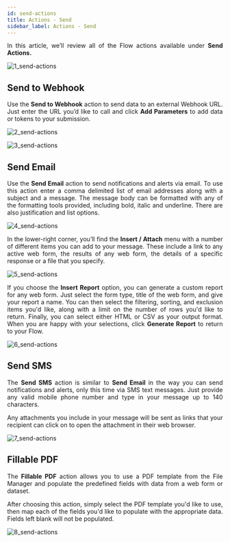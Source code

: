 ```yaml
---
id: send-actions
title: Actions - Send
sidebar_label: Actions - Send
---
```


<div style="text-align: justify">

In this article, we’ll review all of the Flow actions available under **Send Actions.** 

![1_send-actions](https://s3.amazonaws.com/cdn.qrvey.com/documentation_assets/ui-docs/automation/3.4.6.4_send-actions/1_send-actions.png#thumbnail-40)

## Send to Webhook
Use the **Send to Webhook** action to send data to an external Webhook URL. Just enter the URL you’d like to call and click **Add Parameters** to add data or tokens to your submission.  

![2_send-actions](https://s3.amazonaws.com/cdn.qrvey.com/documentation_assets/ui-docs/automation/3.4.6.4_send-actions/2_send-actions.png#thumbnail)

![3_send-actions](https://s3.amazonaws.com/cdn.qrvey.com/documentation_assets/ui-docs/automation/3.4.6.4_send-actions/3_send-actions.png#thumbnail-60)


## Send Email
Use the **Send Email** action to send notifications and alerts via email. To use this action enter a comma delimited list of email addresses along with a subject and a message. The message body can be formatted with any of the formatting tools provided, including bold, italic and underline. There are also justification and list options.

![4_send-actions](https://s3.amazonaws.com/cdn.qrvey.com/documentation_assets/ui-docs/automation/3.4.6.4_send-actions/4_send-actions.png#thumbnail)

In the lower-right corner, you’ll find the **Insert / Attach** menu with a number of different items you can add to your message. These include a link to any active web form, the results of any web form, the details of a specific response or a file that you specify.

![5_send-actions](https://s3.amazonaws.com/cdn.qrvey.com/documentation_assets/ui-docs/automation/3.4.6.4_send-actions/5_send-actions.png#thumbnail)

If you choose the **Insert Report** option, you can generate a custom report for any web form. Just select the form type, title of the web form, and give your report a name. You can then select the filtering, sorting, and exclusion items you'd like, along with a limit on the number of rows you'd like to return. Finally, you can select either HTML or CSV as your output format. When you are happy with your selections, click **Generate Report** to return to your Flow.

![6_send-actions](https://s3.amazonaws.com/cdn.qrvey.com/documentation_assets/ui-docs/automation/3.4.6.4_send-actions/6_send-actions.png#thumbnail)

## Send SMS
The **Send SMS** action is similar to **Send Email** in the way you can send notifications and alerts, only this time via SMS text messages. Just provide any valid mobile phone number and type in your message up to 140 characters.

Any attachments you include in your message will be sent as links that your recipient can click on to open the attachment in their web browser. 

![7_send-actions](https://s3.amazonaws.com/cdn.qrvey.com/documentation_assets/ui-docs/automation/3.4.6.4_send-actions/7_send-actions.png#thumbnail)


## Fillable PDF
The **Fillable PDF** action allows you to use a PDF template from the File Manager and populate the predefined fields with data from a web form or dataset. 

After choosing this action, simply select the PDF template you'd like to use, then map each of the fields you'd like to populate with the appropriate data. Fields left blank will not be populated.

![8_send-actions](https://s3.amazonaws.com/cdn.qrvey.com/documentation_assets/ui-docs/automation/3.4.6.4_send-actions/8_send-actions.png#thumbnail)






